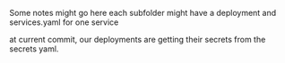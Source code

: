 Some notes might go here
each subfolder might have a deployment and services.yaml for one service

at current commit, our deployments are getting their secrets from the secrets yaml.